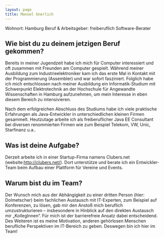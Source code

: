 ```yaml
---
layout: page
title: Manuel Gnerlich
---
```

Wohnort: Hamburg 
Beruf & Arbeitsgeber: freiberuflich Software-Berater

## Wie bist du zu deinem jetzigen Beruf gekommen?
Bereits in meiner Jugendzeit habe ich mich für Computer interessiert und oft zusammen mit Freunden am Computer gespielt. Während meiner Ausbildung zum Industrieelektroniker kam ich das erste Mal in Kontakt mit der Programmierung (Assembler) und war sofort fasziniert. Folglich habe ich mich entschlossen nach meiner Ausbildung ein Informatik-Studium mit Schwerpunkt Elektrotechnik an der Hochschule für Angewandte Wissenschaften in Hamburg aufzunehmen, um mein Interesse in eben diesem Bereich zu intensivieren.

Nach dem erfolgreichen Abschluss des Studiums habe ich viele praktische Erfahrungen als Java-Entwickler in unterschiedlichen kleinen Firmen gesammelt. Heutzutage arbeite ich als freiberuflicher Java EE Consultant bei diversen renommierten Firmen wie zum Beispiel Telekom, VW, Unic, Starfinanz u.a..

## Was ist deine Aufgabe?
Derzeit arbeite ich in einer Startup-Firma namens Clubers.net (website:http://clubers.net/). Dort unterstütze und berate ich ein Entwickler-Team beim Aufbau einer Plattform für Vereine und Events.  

## Warum bist du im Team?
Der Wunsch mich aus der Abhängigkeit zu einer dritten Person (hier: Dolmetscher) beim fachlichen Austausch mit IT-Experten, zum Beispiel auf Konferenzen, zu lösen, gab mir den Anstoß mich beruflich umzustrukturieren – insbesondere in Hinblick auf den direkten Austausch mir „KollegInnen“. Für mich ist der barrierefreie Ansatz dabei entscheidend. Des Weiteren ist es meine Motivation, anderen gehörlosen Menschen berufliche Perspektiven im IT-Bereich zu geben. Deswegen bin ich hier im Team!

